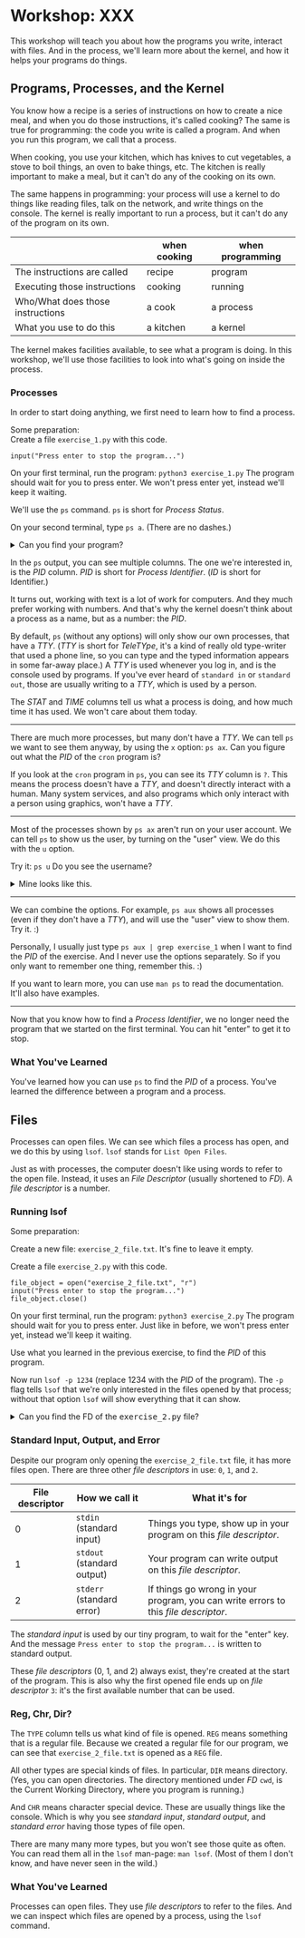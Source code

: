 # Workshop: XXX

This workshop will teach you about how the programs you write, interact with files.
And in the process, we'll learn more about the kernel, and how it helps your programs do things.



## Programs, Processes, and the Kernel
<!-- XXX
  Maybe remove the kitchen/kernel from this section?
  It's not used much beyond telling that kernels think of processes by a number...
  Instead of saying that the kernel needs this to be a number,
  we can say the computer needs this to be a number instead.
  -->

<!--
  Am comparing a program, process, and kernel, to an analogy of cooking.
  The analogy is not perfect, but I hope it works sufficiently well to get people an idea.
  Truth is, kernels are super nebulous to explain, and we kind of don't want to dive in deeply.
  -->

You know how a recipe is a series of instructions on how to create a nice meal, and when you do those instructions, it's called cooking?
The same is true for programming: the code you write is called a program.
And when you run this program, we call that a process.

When cooking, you use your kitchen, which has knives to cut vegetables, a stove to boil things, an oven to bake things, etc.
The kitchen is really important to make a meal, but it can't do any of the cooking on its own.

The same happens in programming: your process will use a kernel to do things like reading files, talk on the network, and write things on the console.
The kernel is really important to run a process, but it can't do any of the program on its own.

|                                  | when cooking  | when programming |
|----------------------------------|---------------|------------------|
| The instructions are called      | recipe        | program          |
| Executing those instructions     | cooking       | running          |
| Who/What does those instructions | a cook        | a process        |
| What you use to do this          | a kitchen     | a kernel         |

The kernel makes facilities available, to see what a program is doing.
In this workshop, we'll use those facilities to look into what's going on inside the process.



### Processes

<!--
  XXX reduce amount of information for `ps`.
  Context: https://codeyourfuture.slack.com/archives/C03UULUK2MP/p1740418526199899?thread_ts=1739209473.379139&cid=C03UULUK2MP
  -->

In order to start doing anything, we first need to learn how to find a process.

Some preparation:  
Create a file `exercise_1.py` with this code.
```
input("Press enter to stop the program...")
```
On your first terminal, run the program: `python3 exercise_1.py`
The program should wait for you to press enter.
We won't press enter yet, instead we'll keep it waiting.

<!--
  I'm teaching the BSD invocation of ps.
  Yes, it's older, and doesn't have friendly dashes.
  But it works also on BSDs and apple 'puters.
  Also, it's the syntax I'm used to.
  -->

We'll use the `ps` command.
`ps` is short for *Process Status*.
<!--
  The linux man-page doesn't tell you this.
  -->

On your second terminal, type `ps a`.
(There are no dashes.)
<!--
  On BSD, you can just use `ps`. But on linux, that selects only processes on the current terminal.
  Since we're using a second terminal, that wouldn't show out python process.
  Unix is messy like that. :P
  -->
<details>
<summary>Can you find your program?</summary>

The `ps a` command should show you something like this:
```
ariane@ubuntu2204:~$ ps a
    PID TTY      STAT   TIME COMMAND
    664 tty1     Ss+    0:00 /sbin/agetty -o -p -- \u --noclear tty1 linux
  62705 pts/0    Ss     0:00 -bash
  62849 pts/1    Ss     0:00 -bash
  63235 ttyS0    Ss+    0:00 /sbin/agetty -o -p -- \u --keep-baud 115200,57600,38400,9600 ttyS0
  64981 pts/1    S+     0:00 python3 exercise_1.py
  64983 pts/0    R+     0:00 ps a
```

In the example output, you can see the program on the second-to-last line:
```
  64981 pts/1    S+     0:00 python3 exercise_1.py
```

</details>

In the `ps` output, you can see multiple columns.
The one we're interested in, is the *PID* column.
*PID* is short for *Process Identifier*.
(*ID* is short for Identifier.)

It turns out, working with text is a lot of work for computers.
And they much prefer working with numbers.
And that's why the kernel doesn't think about a process as a name, but as a number: the *PID*.

By default, `ps` (without any options) will only show our own processes, that have a *TTY*.
(*TTY* is short for *TeleTYpe*, it's a kind of really old type-writer that used a phone line, so you can type and the typed information appears in some far-away place.)
A *TTY* is used whenever you log in, and is the console used by programs.
If you've ever heard of `standard in` or `standard out`, those are usually writing to a *TTY*, which is used by a person.

The *STAT* and *TIME* columns tell us what a process is doing, and how much time it has used.
We won't care about them today.

----

There are much more processes, but many don't have a *TTY*.
We can tell `ps` we want to see them anyway, by using the `x` option: `ps ax`.
Can you figure out what the *PID* of the `cron` program is?

If you look at the `cron` program in `ps`, you can see its *TTY* column is `?`.
This means the process doesn't have a *TTY*, and doesn't directly interact with a human.
Many system services, and also programs which only interact with a person using graphics, won't have a *TTY*.

----

Most of the processes shown by `ps ax` aren't run on your user account.
We can tell `ps` to show us the user, by turning on the "user" view.
We do this with the `u` option.

Try it: `ps u`
Do you see the username?

<details>
<summary>Mine looks like this.</summary>

```
ariane@ubuntu2204:~$ ps u
USER         PID %CPU %MEM    VSZ   RSS TTY      STAT START   TIME COMMAND
ariane     62705  0.0  0.1   8972  5812 pts/0    Ss   Feb22   0:00 -bash
ariane     62849  0.0  0.1   9000  5944 pts/1    Ss+  Feb22   0:00 -bash
ariane     65081  0.0  0.0  10072  1560 pts/0    R+   15:21   0:00 ps u
```
Now you know my name. :)

</details>

----

We can combine the options.
For example, `ps aux` shows all processes (even if they don't have a *TTY*), and will use the "user" view to show them.
Try it. :)

Personally, I usually just type `ps aux | grep exercise_1` when I want to find the *PID* of the exercise.
And I never use the options separately.
So if you only want to remember one thing, remember this. :)

If you want to learn more, you can use `man ps` to read the documentation.
It'll also have examples.

----

Now that you know how to find a *Process Identifier*, we no longer need the program that we started on the first terminal.
You can hit "enter" to get it to stop.

### What You've Learned

You've learned how you can use `ps` to find the *PID* of a process.
You've learned the difference between a program and a process.



## Files

Processes can open files.
We can see which files a process has open, and we do this by using `lsof`.
`lsof` stands for `List Open Files`.

Just as with processes, the computer doesn't like using words to refer to the open file.
Instead, it uses an *File Descriptor* (usually shortened to *FD*).
A *file descriptor* is a number.

### Running lsof

<!--
  I've omitted the `sudo lsof | grep /var/log/syslog` style of finding which process has a particular file open.
  It's very useful, but I think explaining this distracts from the goal (learning how processes and kernel interact).
  It's also not super easy to explain, without explaining `sudo`, and thus users, permissions, and oh my...
  -->

Some preparation:

Create a new file: `exercise_2_file.txt`.
It's fine to leave it empty.

Create a file `exercise_2.py` with this code.
```
file_object = open("exercise_2_file.txt", "r")
input("Press enter to stop the program...")
file_object.close()
```
On your first terminal, run the program: `python3 exercise_2.py`
The program should wait for you to press enter.
Just like in before, we won't press enter yet, instead we'll keep it waiting.

Use what you learned in the previous exercise, to find the *PID* of this program.

Now run `lsof -p 1234` (replace 1234 with the *PID* of the program).
The `-p` flag tells `lsof` that we're only interested in the files opened by that process; without that option `lsof` will show everything that it can show.

<details>
<summary>Can you find the FD of the <tt>exercise_2.py</tt> file?</summary>

If I run `lsof` on the program, I see this.
You should see something similar.
```
ariane@ubuntu2204:~$ lsof -p 65262
COMMAND   PID   USER   FD   TYPE DEVICE SIZE/OFF    NODE NAME
python3 65262 ariane  cwd    DIR  253,0     4096  262145 /home/ariane/programming
python3 65262 ariane  rtd    DIR  253,0     4096       2 /
python3 65262 ariane  txt    REG  253,0  5937800 3670306 /usr/bin/python3.10
python3 65262 ariane  mem    REG  253,0    27002 3691433 /usr/lib/x86_64-linux-gnu/gconv/gconv-modules.cache
python3 65262 ariane  mem    REG  253,0  3048928 3684223 /usr/lib/locale/locale-archive
python3 65262 ariane  mem    REG  253,0  2220400 3691022 /usr/lib/x86_64-linux-gnu/libc.so.6
python3 65262 ariane  mem    REG  253,0   108936 3681429 /usr/lib/x86_64-linux-gnu/libz.so.1.2.11
python3 65262 ariane  mem    REG  253,0   194872 3704849 /usr/lib/x86_64-linux-gnu/libexpat.so.1.8.7
python3 65262 ariane  mem    REG  253,0   940560 3691027 /usr/lib/x86_64-linux-gnu/libm.so.6
python3 65262 ariane  mem    REG  253,0   240936 3691016 /usr/lib/x86_64-linux-gnu/ld-linux-x86-64.so.2
python3 65262 ariane    0u   CHR  136,1      0t0       4 /dev/pts/1
python3 65262 ariane    1u   CHR  136,1      0t0       4 /dev/pts/1
python3 65262 ariane    2u   CHR  136,1      0t0       4 /dev/pts/1
python3 65262 ariane    3r   REG  253,0        0  262147 /home/ariane/programming/exercise_2_file.txt
```

I can see the file mentioned on the last line:
```
python3 65262 ariane    3r   REG  253,0        0  262147 /home/ariane/programming/exercise_2_file.txt
```
The *FD* column says `3r`.
This means the file is on *FD* 3.
(The `r` suffix, means it is opened for reading.)

</details>

### Standard Input, Output, and Error

Despite our program only opening the `exercise_2_file.txt` file, it has more files open.
There are three other *file descriptors* in use: `0`, `1`, and `2`.

| File descriptor | How we call it             | What it's for                                                                       |
|-----------------|----------------------------|-------------------------------------------------------------------------------------|
| 0               | `stdin` (standard input)   | Things you type, show up in your program on this *file descriptor*.                 |
| 1               | `stdout` (standard output) | Your program can write output on this *file descriptor*.                            |
| 2               | `stderr` (standard error)  | If things go wrong in your program, you can write errors to this *file descriptor*. |

The *standard input* is used by our tiny program, to wait for the "enter" key.
And the message `Press enter to stop the program...` is written to standard output.

These *file descriptors* (0, 1, and 2) always exist, they're created at the start of the program.
This is also why the first opened file ends up on *file descriptor* `3`: it's the first available number that can be used.

### Reg, Chr, Dir?

The `TYPE` column tells us what kind of file is opened.
`REG` means something that is a regular file.
Because we created a regular file for our program, we can see that `exercise_2_file.txt` is opened as a `REG` file.

All other types are special kinds of files.
In particular, `DIR` means directory.
(Yes, you can open directories. The directory mentioned under *FD* `cwd`, is the Current Working Directory, where you program is running.)

And `CHR` means character special device.
These are usually things like the console.
Which is why you see *standard input*, *standard output*, and *standard error* having those types of file open.

There are many many more types, but you won't see those quite as often.
You can read them all in the `lsof` man-page: `man lsof`.
(Most of them I don't know, and have never seen in the wild.)

### What You've Learned

Processes can open files.
They use *file descriptors* to refer to the files.
And we can inspect which files are opened by a process, using the `lsof` command.
